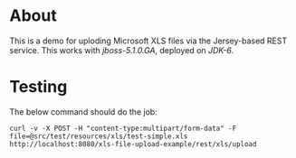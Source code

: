 # About

This is a demo for uploding Microsoft XLS files via the Jersey-based REST service. This works with *jboss-5.1.0.GA*, deployed on *JDK-6*.

# Testing

The below command should do the job:

	curl -v -X POST -H "content-type:multipart/form-data" -F file=@src/test/resources/xls/test-simple.xls http://localhost:8080/xls-file-upload-example/rest/xls/upload  



	
	
